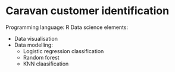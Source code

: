 # Caravan customer identification
Programming language: R
Data science elements:
 * Data visualisation 
 * Data modelling: 
   * Logistic regression classification
   * Random forest
   * KNN claasification
